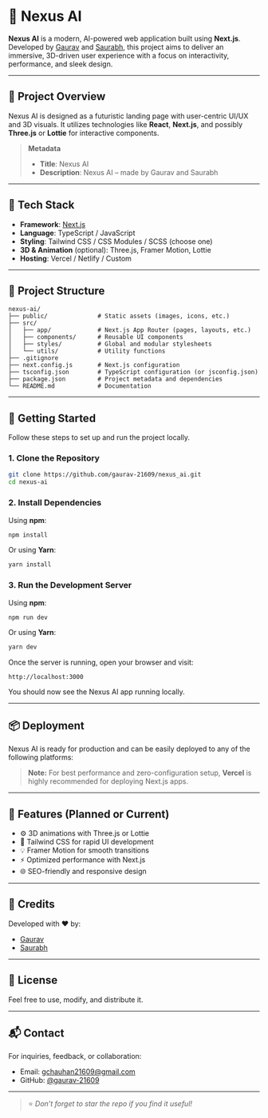 # 🚀 Nexus AI

**Nexus AI** is a modern, AI-powered web application built using **Next.js**. Developed by [Gaurav](#) and [Saurabh](#), this project aims to deliver an immersive, 3D-driven user experience with a focus on interactivity, performance, and sleek design.

---

## 📌 Project Overview

Nexus AI is designed as a futuristic landing page with user-centric UI/UX and 3D visuals. It utilizes technologies like **React**, **Next.js**, and possibly **Three.js** or **Lottie** for interactive components.

> **Metadata**
>
> - **Title**: Nexus AI
> - **Description**: Nexus AI – made by Gaurav and Saurabh

---

## 🧰 Tech Stack

- **Framework**: [Next.js](https://nextjs.org/)
- **Language**: TypeScript / JavaScript
- **Styling**: Tailwind CSS / CSS Modules / SCSS (choose one)
- **3D & Animation** (optional): Three.js, Framer Motion, Lottie
- **Hosting**: Vercel / Netlify / Custom

---

## 📁 Project Structure

```
nexus-ai/
├── public/              # Static assets (images, icons, etc.)
├── src/
│   ├── app/             # Next.js App Router (pages, layouts, etc.)
│   ├── components/      # Reusable UI components
│   ├── styles/          # Global and modular stylesheets
│   └── utils/           # Utility functions
├── .gitignore
├── next.config.js       # Next.js configuration
├── tsconfig.json        # TypeScript configuration (or jsconfig.json)
├── package.json         # Project metadata and dependencies
└── README.md            # Documentation
```

---

## 🚀 Getting Started

Follow these steps to set up and run the project locally.

### 1. Clone the Repository

```bash
git clone https://github.com/gaurav-21609/nexus_ai.git
cd nexus-ai
```

### 2. Install Dependencies

Using **npm**:

```bash
npm install
```

Or using **Yarn**:

```bash
yarn install
```

### 3. Run the Development Server

Using **npm**:

```bash
npm run dev
```

Or using **Yarn**:

```bash
yarn dev
```

Once the server is running, open your browser and visit:

```
http://localhost:3000
```

You should now see the Nexus AI app running locally.

---

## 📦 Deployment

Nexus AI is ready for production and can be easily deployed to any of the following platforms:

> **Note:** For best performance and zero-configuration setup, **Vercel** is highly recommended for deploying Next.js apps.

---

## 🧠 Features (Planned or Current)

* ⚙️ 3D animations with Three.js or Lottie
* 🎨 Tailwind CSS for rapid UI development
* 💡 Framer Motion for smooth transitions
* ⚡ Optimized performance with Next.js
* 🌐 SEO-friendly and responsive design

---

## 🙌 Credits

Developed with ❤️ by:

* [Gaurav](@saurabhk79)
* [Saurabh](@gaurav-21609)

---

## 📄 License

Feel free to use, modify, and distribute it.

---

## 📬 Contact

For inquiries, feedback, or collaboration:

* Email: [gchauhan21609@gmail.com](mailto:gchauhan21609@gmail.com)
* GitHub: [@gaurav-21609](https://github.com/gaurav-21609)

---

> ⭐ *Don’t forget to star the repo if you find it useful!*

